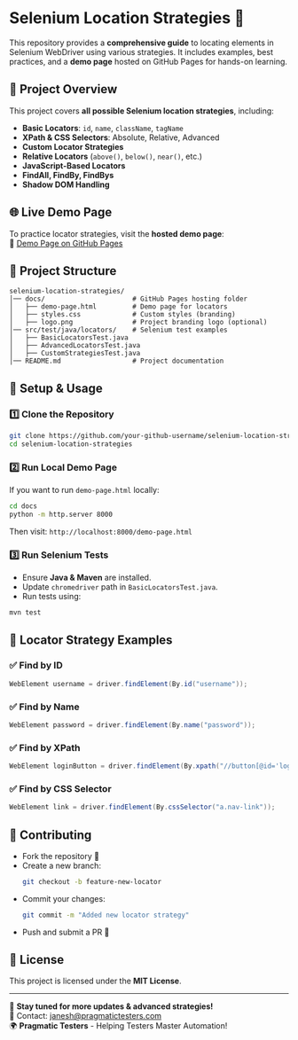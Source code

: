 
# Selenium Location Strategies 🚀

This repository provides a **comprehensive guide** to locating elements in Selenium WebDriver using various strategies. It includes examples, best practices, and a **demo page** hosted on GitHub Pages for hands-on learning.

## 🔹 Project Overview
This project covers **all possible Selenium location strategies**, including:
- **Basic Locators**: `id`, `name`, `className`, `tagName`
- **XPath & CSS Selectors**: Absolute, Relative, Advanced
- **Custom Locator Strategies**
- **Relative Locators** (`above()`, `below()`, `near()`, etc.)
- **JavaScript-Based Locators**
- **FindAll, FindBy, FindBys**
- **Shadow DOM Handling**

## 🌐 Live Demo Page
To practice locator strategies, visit the **hosted demo page**:  
🔗 [Demo Page on GitHub Pages](https://your-github-username.github.io/selenium-location-strategies/demo-page.html)  

## 📂 Project Structure
```
selenium-location-strategies/
│── docs/                      # GitHub Pages hosting folder
│   ├── demo-page.html         # Demo page for locators
│   ├── styles.css             # Custom styles (branding)
│   ├── logo.png               # Project branding logo (optional)
│── src/test/java/locators/    # Selenium test examples
│   ├── BasicLocatorsTest.java
│   ├── AdvancedLocatorsTest.java
│   ├── CustomStrategiesTest.java
│── README.md                  # Project documentation
```

## 🔧 Setup & Usage

### **1️⃣ Clone the Repository**
```sh
git clone https://github.com/your-github-username/selenium-location-strategies.git
cd selenium-location-strategies
```

### **2️⃣ Run Local Demo Page**
If you want to run `demo-page.html` locally:
```sh
cd docs
python -m http.server 8000
```
Then visit: `http://localhost:8000/demo-page.html`

### **3️⃣ Run Selenium Tests**
- Ensure **Java & Maven** are installed.
- Update `chromedriver` path in `BasicLocatorsTest.java`.
- Run tests using:
```sh
mvn test
```

## 📌 Locator Strategy Examples

### ✅ **Find by ID**
```java
WebElement username = driver.findElement(By.id("username"));
```

### ✅ **Find by Name**
```java
WebElement password = driver.findElement(By.name("password"));
```

### ✅ **Find by XPath**
```java
WebElement loginButton = driver.findElement(By.xpath("//button[@id='loginBtn']"));
```

### ✅ **Find by CSS Selector**
```java
WebElement link = driver.findElement(By.cssSelector("a.nav-link"));
```

## 📢 Contributing
- Fork the repository 🍴
- Create a new branch:
  ```sh
  git checkout -b feature-new-locator
  ```
- Commit your changes:
  ```sh
  git commit -m "Added new locator strategy"
  ```
- Push and submit a PR 🚀

## 📜 License
This project is licensed under the **MIT License**.

---

🔹 **Stay tuned for more updates & advanced strategies!**  
📧 Contact: [janesh@pragmatictesters.com](mailto:janesh@pragmatictesters.com)  
🌍 **Pragmatic Testers** - Helping Testers Master Automation!
